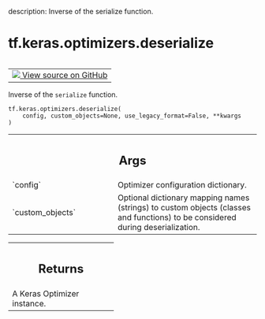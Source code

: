 description: Inverse of the serialize function.

<div itemscope itemtype="http://developers.google.com/ReferenceObject">
<meta itemprop="name" content="tf.keras.optimizers.deserialize" />
<meta itemprop="path" content="Stable" />
</div>

# tf.keras.optimizers.deserialize

<!-- Insert buttons and diff -->

<table class="tfo-notebook-buttons tfo-api nocontent" align="left">
<td>
  <a target="_blank" href="https://github.com/keras-team/keras/tree/v2.15.0/keras/optimizers/__init__.py#L115-L208">
    <img src="https://www.tensorflow.org/images/GitHub-Mark-32px.png" />
    View source on GitHub
  </a>
</td>
</table>



Inverse of the `serialize` function.


<pre class="devsite-click-to-copy prettyprint lang-py tfo-signature-link">
<code>tf.keras.optimizers.deserialize(
    config, custom_objects=None, use_legacy_format=False, **kwargs
)
</code></pre>



<!-- Placeholder for "Used in" -->


<!-- Tabular view -->
 <table class="responsive fixed orange">
<colgroup><col width="214px"><col></colgroup>
<tr><th colspan="2"><h2 class="add-link">Args</h2></th></tr>

<tr>
<td>
`config`<a id="config"></a>
</td>
<td>
Optimizer configuration dictionary.
</td>
</tr><tr>
<td>
`custom_objects`<a id="custom_objects"></a>
</td>
<td>
Optional dictionary mapping names (strings) to custom
objects (classes and functions) to be considered during
deserialization.
</td>
</tr>
</table>



<!-- Tabular view -->
 <table class="responsive fixed orange">
<colgroup><col width="214px"><col></colgroup>
<tr><th colspan="2"><h2 class="add-link">Returns</h2></th></tr>
<tr class="alt">
<td colspan="2">
A Keras Optimizer instance.
</td>
</tr>

</table>

